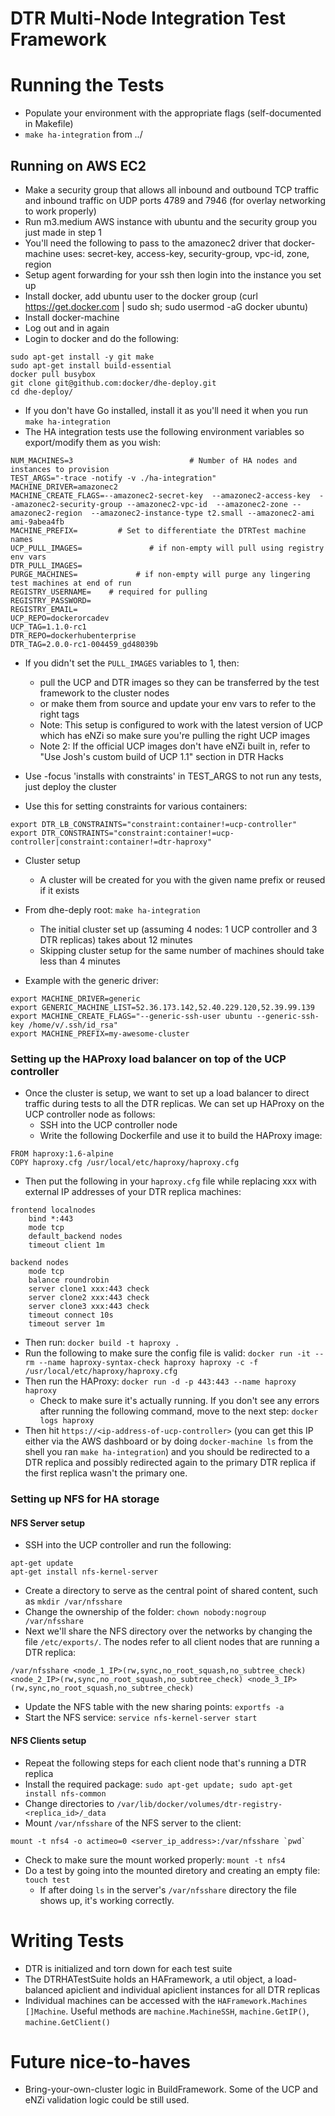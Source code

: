 # DTR Multi-Node Integration Test Framework


Running the Tests
=================

* Populate your environment with the appropriate flags (self-documented in Makefile)
* `make ha-integration` from ../

## Running on AWS EC2
* Make a security group that allows all inbound and outbound TCP traffic and inbound traffic on UDP ports 4789 and 7946 (for overlay networking to work properly)
* Run m3.medium AWS instance with ubuntu and the security group you just made in step 1
* You'll need the following to pass to the amazonec2 driver that docker-machine uses: secret-key, access-key, security-group, vpc-id, zone, region
* Setup agent forwarding for your ssh then login into the instance you set up
* Install docker, add ubuntu user to the docker group (curl https://get.docker.com | sudo sh; sudo usermod -aG docker ubuntu)
* Install docker-machine
* Log out and in again
* Login to docker and do the following:
```
sudo apt-get install -y git make
sudo apt-get install build-essential
docker pull busybox
git clone git@github.com:docker/dhe-deploy.git
cd dhe-deploy/
```
* If you don't have Go installed, install it as you'll need it when you run `make ha-integration`
* The HA integration tests use the following environment variables so export/modify them as you wish:
```
NUM_MACHINES=3                          # Number of HA nodes and instances to provision
TEST_ARGS="-trace -notify -v ./ha-integration"
MACHINE_DRIVER=amazonec2
MACHINE_CREATE_FLAGS=--amazonec2-secret-key  --amazonec2-access-key  --amazonec2-security-group --amazonec2-vpc-id  --amazonec2-zone --amazonec2-region  --amazonec2-instance-type t2.small --amazonec2-ami ami-9abea4fb
MACHINE_PREFIX=         # Set to differentiate the DTRTest machine names
UCP_PULL_IMAGES=               # if non-empty will pull using registry env vars
DTR_PULL_IMAGES=
PURGE_MACHINES=             # if non-empty will purge any lingering test machines at end of run
REGISTRY_USERNAME=    # required for pulling
REGISTRY_PASSWORD=
REGISTRY_EMAIL=
UCP_REPO=dockerorcadev
UCP_TAG=1.1.0-rc1
DTR_REPO=dockerhubenterprise
DTR_TAG=2.0.0-rc1-004459_gd48039b
```
* If you didn't set the `PULL_IMAGES` variables to 1, then:
  * pull the UCP and DTR images so they can be transferred by the test framework to the cluster nodes
  * or make them from source and update your env vars to refer to the right tags
  * Note: This setup is configured to work with the latest version of UCP which has eNZi so make sure you're pulling the right UCP images
  * Note 2: If the official UCP images don't have eNZi built in, refer to "Use Josh's custom build of UCP 1.1" section in DTR Hacks

* Use -focus 'installs with constraints' in TEST_ARGS to not run any tests, just deploy the cluster

* Use this for setting constraints for various containers:

```
export DTR_LB_CONSTRAINTS="constraint:container!=ucp-controller"
export DTR_CONSTRAINTS="constraint:container!=ucp-controller|constraint:container!=dtr-haproxy"
```

* Cluster setup
  * A cluster will be created for you with the given name prefix or reused if it exists

* From dhe-deply root: `make ha-integration`
  * The initial cluster set up (assuming 4 nodes: 1 UCP controller and 3 DTR replicas) takes about 12 minutes
  * Skipping cluster setup for the same number of machines should take less than 4 minutes

* Example with the generic driver:
```
export MACHINE_DRIVER=generic
export GENERIC_MACHINE_LIST=52.36.173.142,52.40.229.120,52.39.99.139
export MACHINE_CREATE_FLAGS="--generic-ssh-user ubuntu --generic-ssh-key /home/v/.ssh/id_rsa"
export MACHINE_PREFIX=my-awesome-cluster
```

### Setting up the HAProxy load balancer on top of the UCP controller
* Once the cluster is setup, we want to set up a load balancer to direct traffic during tests to all the DTR replicas. We can set up HAProxy on the UCP controller node as follows:
  * SSH into the UCP controller node
  * Write the following Dockerfile and use it to build the HAProxy image:
```
FROM haproxy:1.6-alpine
COPY haproxy.cfg /usr/local/etc/haproxy/haproxy.cfg
```
  * Then put the following in your `haproxy.cfg` file while replacing xxx with external IP addresses of your DTR replica machines:
```
frontend localnodes
	bind *:443
	mode tcp
	default_backend nodes
	timeout client 1m

backend nodes
	mode tcp
	balance roundrobin
	server clone1 xxx:443 check
	server clone2 xxx:443 check
	server clone3 xxx:443 check
	timeout connect 10s
	timeout server 1m
```
  * Then run: `docker build -t haproxy .`
  * Run the following to make sure the config file is valid: `docker run -it --rm --name haproxy-syntax-check haproxy haproxy -c -f /usr/local/etc/haproxy/haproxy.cfg`
  * Then run the HAProxy: `docker run -d -p 443:443 --name haproxy haproxy`
    * Check to make sure it's actually running. If you don't see any errors after running the following command, move to the next step: `docker logs haproxy`
  * Then hit `https://<ip-address-of-ucp-controller>` (you can get this IP either via the AWS dashboard or by doing `docker-machine ls` from the shell you ran `make ha-integration`) and you should be redirected to a DTR replica and possibly redirected again to the primary DTR replica if the first replica wasn't the primary one.

### Setting up NFS for HA storage
#### NFS Server setup
* SSH into the UCP controller and run the following:
```
apt-get update
apt-get install nfs-kernel-server
```
* Create a directory to serve as the central point of shared content, such as `mkdir /var/nfsshare`
* Change the ownership of the folder: `chown nobody:nogroup /var/nfsshare`
* Next we'll share the NFS directory over the networks by changing the file `/etc/exports/`. The nodes refer to all client nodes that are running a DTR replica:
```
/var/nfsshare <node_1_IP>(rw,sync,no_root_squash,no_subtree_check) <node_2_IP>(rw,sync,no_root_squash,no_subtree_check) <node_3_IP>(rw,sync,no_root_squash,no_subtree_check)
```
* Update the NFS table with the new sharing points: `exportfs -a`
* Start the NFS service: `service nfs-kernel-server start`

#### NFS Clients setup
* Repeat the following steps for each client node that's running a DTR replica
* Install the required package: `sudo apt-get update; sudo apt-get install nfs-common`
* Change directories to `/var/lib/docker/volumes/dtr-registry-<replica_id>/_data`
* Mount `/var/nfsshare` of the NFS server to the client:
```
mount -t nfs4 -o actimeo=0 <server_ip_address>:/var/nfsshare `pwd`
```
* Check to make sure the mount worked properly: `mount -t nfs4`
* Do a test by going into the mounted diretory and creating an empty file: `touch test`
  * If after doing `ls` in the server's `/var/nfsshare` directory the file shows up, it's working correctly.

Writing Tests
=================

* DTR is initialized and torn down for each test suite
* The DTRHATestSuite holds an HAFramework, a util object, a load-balanced apiclient and individual apiclient instances for all DTR replicas
* Individual machines can be accessed with the `HAFramework.Machines []Machine`. Useful methods are `machine.MachineSSH`, `machine.GetIP()`, `machine.GetClient()` 


Future nice-to-haves
====================

* Bring-your-own-cluster logic in BuildFramework. Some of the UCP and eNZi validation logic could be still used.
